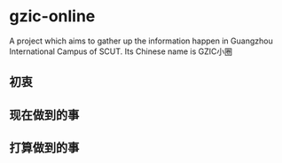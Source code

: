# gzic-online
A project which aims to gather up the information happen in Guangzhou International Campus of SCUT. Its Chinese name is GZIC小圈

## 初衷
## 现在做到的事
## 打算做到的事
